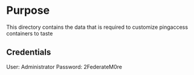 # Purpose
This directory contains the data that is required to customize pingaccess containers to taste

## Credentials
User: Administrator
Password: 2FederateM0re
